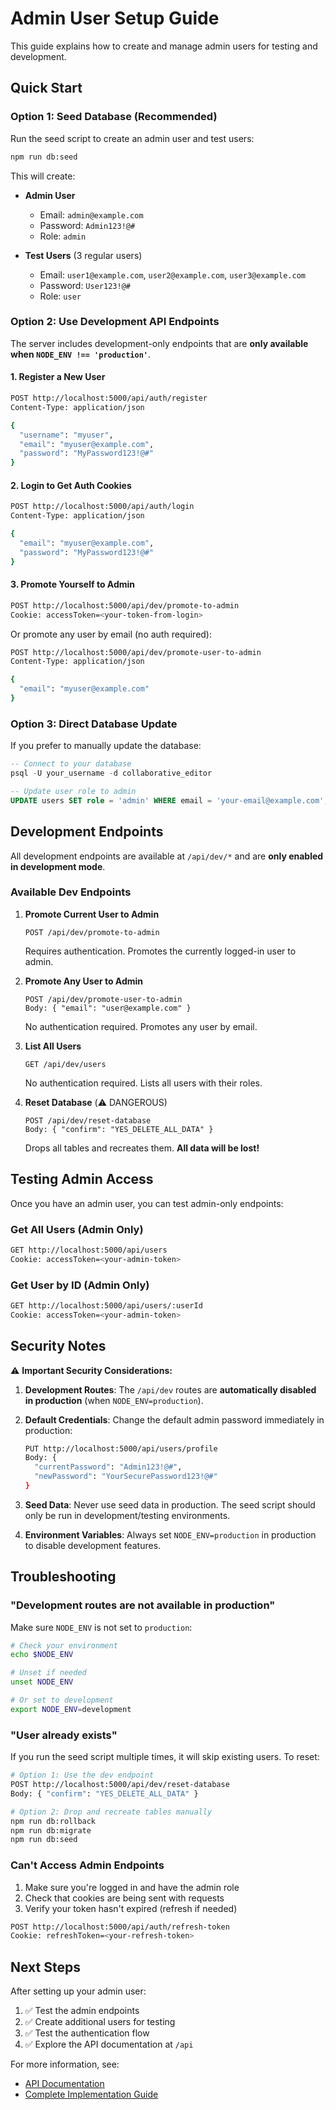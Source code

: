 # Admin User Setup Guide

This guide explains how to create and manage admin users for testing and development.

## Quick Start

### Option 1: Seed Database (Recommended)

Run the seed script to create an admin user and test users:

```bash
npm run db:seed
```

This will create:
- **Admin User**
  - Email: `admin@example.com`
  - Password: `Admin123!@#`
  - Role: `admin`

- **Test Users** (3 regular users)
  - Email: `user1@example.com`, `user2@example.com`, `user3@example.com`
  - Password: `User123!@#`
  - Role: `user`

### Option 2: Use Development API Endpoints

The server includes development-only endpoints that are **only available when `NODE_ENV !== 'production'`**.

#### 1. Register a New User

```bash
POST http://localhost:5000/api/auth/register
Content-Type: application/json

{
  "username": "myuser",
  "email": "myuser@example.com",
  "password": "MyPassword123!@#"
}
```

#### 2. Login to Get Auth Cookies

```bash
POST http://localhost:5000/api/auth/login
Content-Type: application/json

{
  "email": "myuser@example.com",
  "password": "MyPassword123!@#"
}
```

#### 3. Promote Yourself to Admin

```bash
POST http://localhost:5000/api/dev/promote-to-admin
Cookie: accessToken=<your-token-from-login>
```

Or promote any user by email (no auth required):

```bash
POST http://localhost:5000/api/dev/promote-user-to-admin
Content-Type: application/json

{
  "email": "myuser@example.com"
}
```

### Option 3: Direct Database Update

If you prefer to manually update the database:

```sql
-- Connect to your database
psql -U your_username -d collaborative_editor

-- Update user role to admin
UPDATE users SET role = 'admin' WHERE email = 'your-email@example.com';
```

## Development Endpoints

All development endpoints are available at `/api/dev/*` and are **only enabled in development mode**.

### Available Dev Endpoints

1. **Promote Current User to Admin**
   ```
   POST /api/dev/promote-to-admin
   ```
   Requires authentication. Promotes the currently logged-in user to admin.

2. **Promote Any User to Admin**
   ```
   POST /api/dev/promote-user-to-admin
   Body: { "email": "user@example.com" }
   ```
   No authentication required. Promotes any user by email.

3. **List All Users**
   ```
   GET /api/dev/users
   ```
   No authentication required. Lists all users with their roles.

4. **Reset Database** (⚠️ DANGEROUS)
   ```
   POST /api/dev/reset-database
   Body: { "confirm": "YES_DELETE_ALL_DATA" }
   ```
   Drops all tables and recreates them. **All data will be lost!**

## Testing Admin Access

Once you have an admin user, you can test admin-only endpoints:

### Get All Users (Admin Only)

```bash
GET http://localhost:5000/api/users
Cookie: accessToken=<your-admin-token>
```

### Get User by ID (Admin Only)

```bash
GET http://localhost:5000/api/users/:userId
Cookie: accessToken=<your-admin-token>
```

## Security Notes

⚠️ **Important Security Considerations:**

1. **Development Routes**: The `/api/dev` routes are **automatically disabled in production** (when `NODE_ENV=production`).

2. **Default Credentials**: Change the default admin password immediately in production:
   ```bash
   PUT http://localhost:5000/api/users/profile
   Body: {
     "currentPassword": "Admin123!@#",
     "newPassword": "YourSecurePassword123!@#"
   }
   ```

3. **Seed Data**: Never use seed data in production. The seed script should only be run in development/testing environments.

4. **Environment Variables**: Always set `NODE_ENV=production` in production to disable development features.

## Troubleshooting

### "Development routes are not available in production"

Make sure `NODE_ENV` is not set to `production`:

```bash
# Check your environment
echo $NODE_ENV

# Unset if needed
unset NODE_ENV

# Or set to development
export NODE_ENV=development
```

### "User already exists"

If you run the seed script multiple times, it will skip existing users. To reset:

```bash
# Option 1: Use the dev endpoint
POST http://localhost:5000/api/dev/reset-database
Body: { "confirm": "YES_DELETE_ALL_DATA" }

# Option 2: Drop and recreate tables manually
npm run db:rollback
npm run db:migrate
npm run db:seed
```

### Can't Access Admin Endpoints

1. Make sure you're logged in and have the admin role
2. Check that cookies are being sent with requests
3. Verify your token hasn't expired (refresh if needed)

```bash
POST http://localhost:5000/api/auth/refresh-token
Cookie: refreshToken=<your-refresh-token>
```

## Next Steps

After setting up your admin user:

1. ✅ Test the admin endpoints
2. ✅ Create additional users for testing
3. ✅ Test the authentication flow
4. ✅ Explore the API documentation at `/api`

For more information, see:
- [API Documentation](../API_DOCUMENTATION.md)
- [Complete Implementation Guide](../COMPLETE_IMPLEMENTATION_GUIDE.md)

